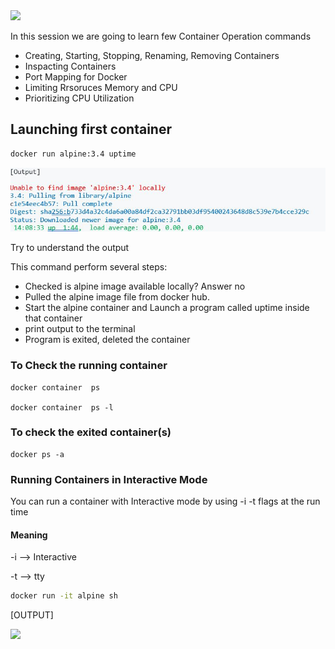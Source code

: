 <img src="images/c4logo.png">

In this session we are going to learn few Container Operation commands

  * Creating, Starting, Stopping, Renaming, Removing Containers 
  * Inspacting Containers
  * Port Mapping for Docker  
  * Limiting Rrsoruces Memory and CPU
  * Prioritizing CPU Utilization


## Launching first container
```bash
docker run alpine:3.4 uptime

```

<img src="images/docker-run-output.JPG">

Try to understand the output

This command perform several steps:
* Checked is alpine image available locally? Answer no
* Pulled the alpine image file from docker hub. 
* Start the alpine container and Launch a program called uptime inside that container
* print output to the terminal
* Program is exited, deleted the container

### To Check the running container
```
docker container  ps

docker container  ps -l
```

### To check the exited container(s)
```
docker ps -a
```

### Running Containers in Interactive Mode

You can run a container with Interactive mode by using -i -t flags at the run time 
#### Meaning 
-i --> Interactive

-t --> tty

```bash
docker run -it alpine sh
```

[OUTPUT]

<img src="images/docker-run-with-flag-output.JPG1">

